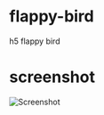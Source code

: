 # flappy-bird
h5 flappy bird

# screenshot
![Screenshot](https://raw.githubusercontent.com/lixianlin/flappy-bird/master/screenshot.jpg)
